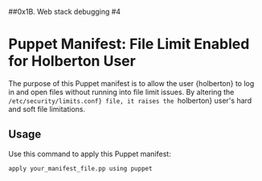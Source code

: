 ##0x1B. Web stack debugging #4

# Puppet Manifest: File Limit Enabled for Holberton User


The purpose of this Puppet manifest is to allow the user {holberton} to log in and open files without running into file limit issues. By altering the `/etc/security/limits.conf} file, it raises the `holberton} user's hard and soft file limitations.

## Usage

Use this command to apply this Puppet manifest:

```bash
apply your_manifest_file.pp using puppet
